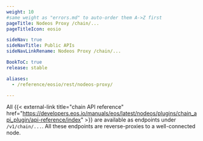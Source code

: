 ```yaml
---
weight: 10
#same weight as "errors.md" to auto-order them A->Z first
pageTitle: Nodeos Proxy /chain/...
pageTitleIcon: eosio

sideNav: true
sideNavTitle: Public APIs
sideNavLinkRename: Nodeos Proxy /chain/...

BookToC: true
release: stable

aliases:
  - /reference/eosio/rest/nodeos-proxy/

---
```


All {{< external-link title="chain API reference" href="https://developers.eos.io/manuals/eos/latest/nodeos/plugins/chain_api_plugin/api-reference/index" >}} are available as endpoints under `/v1/chain/...`. All these endpoints are reverse-proxies to a well-connected node.
